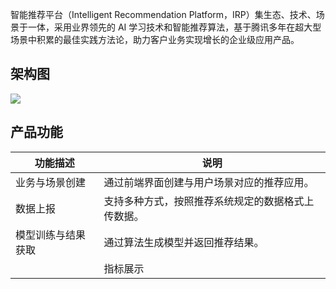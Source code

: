 智能推荐平台（Intelligent Recommendation Platform，IRP）集生态、技术、场景于一体，采用业界领先的 AI 学习技术和智能推荐算法，基于腾讯多年在超大型场景中积累的最佳实践方法论，助力客户业务实现增长的企业级应用产品。

## 架构图
![](https://qcloudimg.tencent-cloud.cn/raw/0105f4896dad65c41763030b11c5d88d.png)

## 产品功能

| 功能描述 | 说明 | 
|---------|---------|
| 业务与场景创建  | 通过前端界面创建与用户场景对应的推荐应用。 | 
 | 数据上报 | 支持多种方式，按照推荐系统规定的数据格式上传数据。 | 
  | 模型训练与结果获取  | 通过算法生成模型并返回推荐结果。 | 
	 | 指标展示  | 通过可视化图表展现业务指标变化。 | 



